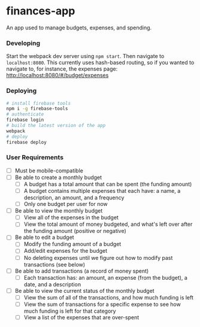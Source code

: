 # finances-app

An app used to manage budgets, expenses, and spending.

### Developing

Start the webpack dev server using `npm start`. Then navigate to `localhost:8080`. This currently uses hash-based routing, so if you wanted to navigate to, for instance, the expenses page: [http://localhost:8080/#/budget/expenses](http://localhost:8080/#/budget/expenses)

### Deploying

```bash
# install firebase tools
npm i -g firebase-tools
# authenticate
firebase login
# build the latest version of the app
webpack
# deploy
firebase deploy
```

### User Requirements

- [ ] Must be mobile-compatible
- [ ] Be able to create a monthly budget
    - [ ] A budget has a total amount that can be spent (the funding amount)
    - [ ] A budget contains multiple expenses that each have: a name, a description, an amount, and a frequency
    - [ ] Only one budget per user for now
- [ ] Be able to view the monthly budget
    - [ ] View all of the expenses in the budget
    - [ ] View the total amount of money budgeted, and what's left over after the funding amount (positive or negative)
- [ ] Be able to edit a budget
    - [ ] Modify the funding amount of a budget
    - [ ] Add/edit expenses for the budget
    - [ ] No deleting expenses until we figure out how to modify past transactions (see below)
- [ ] Be able to add transactions (a record of money spent)
    - [ ] Each transaction has: an amount, an expense (from the budget), a date, and a description
- [ ] Be able to view the current status of the monthly budget
    - [ ] View the sum of all of the transactions, and how much funding is left
    - [ ] View the sum of transactions for a specific expense to see how much funding is left for that category
    - [ ] View a list of the expenses that are over-spent
